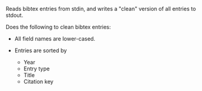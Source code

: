
Reads bibtex entries from stdin, and writes a "clean" version of all entries to stdout.

Does the following to clean bibtex entries:

- All field names are lower-cased.

- Entries are sorted by

    - Year
    - Entry type
    - Title
    - Citation key
